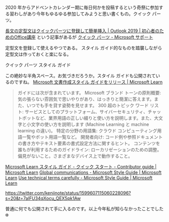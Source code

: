 2020 年からアドベントカレンダー期に毎日何かを投稿するという奇祭に参加する習わしがあり今年もゆるゆる参加してみようと思い書くもの。クイック パーツ。

[長文の定型文はクイックパーツに登録して簡単挿入 | Outlook 2019 | 初心者のためのOffice講座](https://hamachan.info/outlook2019-quick/) という記事があるが
[クイック パーツ - Microsoft サポート](https://support.microsoft.com/ja-jp/office/%E3%82%AF%E3%82%A4%E3%83%83%E3%82%AF-%E3%83%91%E3%83%BC%E3%83%84-4ffef7c5-7596-4e95-9faf-41c771847a7b)

定型文を登録して使えるやつである。
スタイル ガイド的なものを踏襲しながら定型文は作っておくと楽になる。

クイック パーツ
スタイル ガイド

この絶妙な半角スペース。お気づきだろうか。スタイル ガイドも公開されているのですね。
[Microsoft 文書作成スタイル ガイドをリリース | Microsoft Learn](https://learn.microsoft.com/ja-jp/teamblog/style-guide)

> ガイドには次が含まれています。
> Microsoft ブランド トーンの原則概要: 気の張らない雰囲気で思いやりがあり、はっきりと簡潔に答えます。また、いつでも手を貸す姿勢を見せます。
> 300 超のトピック ワード リスト: サービスとしてのプラットフォーム、サイバーセキュリティ、チャットボットなど、業界用語の正しい綴りと使い方を説明します。また、大文字と小文字の使い方を説明します (Machine Learning と machine learning の違い)。
> 特定の分野の用語集: クラウド コンピューティング用語一覧やボット用語一覧など。
> 開発者向け: コード例や参照ドキュメントの書き方やテキスト要素の書式設定方法に関するヒント。
> コンテンツを誰もが利用するためのガイドライン: ローカリゼーションのための調整。偏見がないこと。さまざまなデバイス上で動作すること。


[Microsoft Learn スタイル ガイド - クイック スタート - Contributor guide | Microsoft Learn](https://learn.microsoft.com/ja-jp/contribute/style-quick-start?WT.mc_id=twitter)
[Global communications - Microsoft Style Guide | Microsoft Learn](https://learn.microsoft.com/ja-jp/style-guide/global-communications/)
[Use technical terms carefully - Microsoft Style Guide | Microsoft Learn](https://learn.microsoft.com/ja-jp/style-guide/word-choice/use-technical-terms-carefully?source=recommendations)

https://twitter.com/kenjinote/status/1599607115060228096?s=20&t=7aIFU34qXocu_QEX5pk1Aw

普通に何でも公開されて手に入るのです。以上今年私が知らなかったことでした :snowflake:
